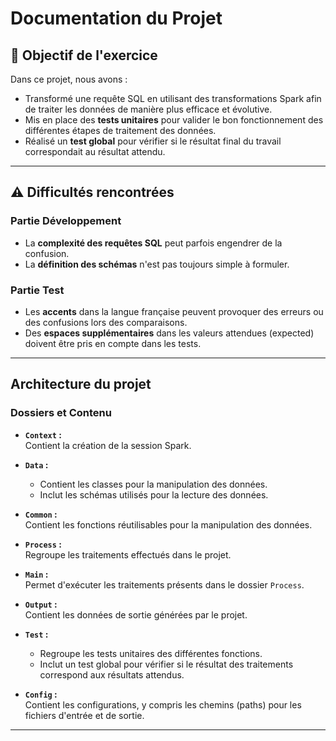 # Documentation du Projet

## 🎯 Objectif de l'exercice

Dans ce projet, nous avons :
- Transformé une requête SQL en utilisant des transformations Spark afin de traiter les données de manière plus efficace et évolutive.
- Mis en place des **tests unitaires** pour valider le bon fonctionnement des différentes étapes de traitement des données.
- Réalisé un **test global** pour vérifier si le résultat final du travail correspondait au résultat attendu.

---

## ⚠️ Difficultés rencontrées

### Partie Développement
- La **complexité des requêtes SQL** peut parfois engendrer de la confusion.
- La **définition des schémas** n'est pas toujours simple à formuler.

### Partie Test
- Les **accents** dans la langue française peuvent provoquer des erreurs ou des confusions lors des comparaisons.
- Des **espaces supplémentaires** dans les valeurs attendues (expected) doivent être pris en compte dans les tests.

---

## Architecture du projet

### Dossiers et Contenu
- **`Context` :**  
  Contient la création de la session Spark.
  
- **`Data` :**  
  - Contient les classes pour la manipulation des données.  
  - Inclut les schémas utilisés pour la lecture des données.

- **`Common` :**  
  Contient les fonctions réutilisables pour la manipulation des données.

- **`Process` :**  
  Regroupe les traitements effectués dans le projet.

- **`Main` :**  
  Permet d'exécuter les traitements présents dans le dossier `Process`.

- **`Output` :**  
  Contient les données de sortie générées par le projet.

- **`Test` :**  
  - Regroupe les tests unitaires des différentes fonctions.
  - Inclut un test global pour vérifier si le résultat des traitements correspond aux résultats attendus.

- **`Config` :**  
  Contient les configurations, y compris les chemins (paths) pour les fichiers d'entrée et de sortie.

---


